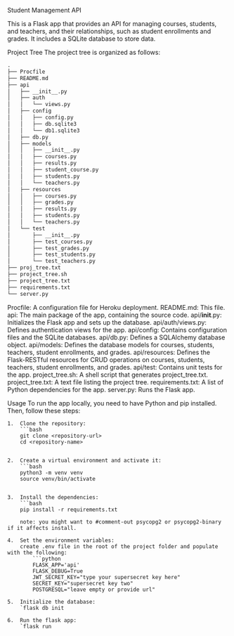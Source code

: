 Student Management API

This is a Flask app that provides an API for managing courses, students, and teachers, and their relationships, such as student enrollments and grades. It includes a SQLite database to store data.

Project Tree
The project tree is organized as follows:

```markdown
.
├── Procfile
├── README.md
├── api
│   ├── __init__.py
│   ├── auth
│   │   └── views.py
│   ├── config
│   │   ├── config.py
│   │   ├── db.sqlite3
│   │   └── db1.sqlite3
│   ├── db.py
│   ├── models
│   │   ├── __init__.py
│   │   ├── courses.py
│   │   ├── results.py
│   │   ├── student_course.py
│   │   ├── students.py
│   │   └── teachers.py
│   ├── resources
│   │   ├── courses.py
│   │   ├── grades.py
│   │   ├── results.py
│   │   ├── students.py
│   │   └── teachers.py
│   └── test
│       ├── __init__.py
│       ├── test_courses.py
│       ├── test_grades.py
│       ├── test_students.py
│       └── test_teachers.py
├── proj_tree.txt
├── project_tree.sh
├── project_tree.txt
├── requirements.txt
└── server.py
```
Procfile: A configuration file for Heroku deployment.
README.md: This file.
api: The main package of the app, containing the source code.
api/__init__.py: Initializes the Flask app and sets up the database.
api/auth/views.py: Defines authentication views for the app.
api/config: Contains configuration files and the SQLite databases.
api/db.py: Defines a SQLAlchemy database object.
api/models: Defines the database models for courses, students, teachers, student enrollments, and grades.
api/resources: Defines the Flask-RESTful resources for CRUD operations on courses, students, teachers, student enrollments, and grades.
api/test: Contains unit tests for the app.
project_tree.sh: A shell script that generates project_tree.txt.
project_tree.txt: A text file listing the project tree.
requirements.txt: A list of Python dependencies for the app.
server.py: Runs the Flask app.

Usage
To run the app locally, you need to have Python and pip installed. Then, follow these steps:

    1.  Clone the repository:
        ```bash
        git clone <repository-url>
        cd <repository-name>
        
    
    2.  Create a virtual environment and activate it:
        ```bash
        python3 -m venv venv
        source venv/bin/activate
        
    
    3.  Install the dependencies:
        ```bash
        pip install -r requirements.txt
        
        note: you might want to #comment-out psycopg2 or psycopg2-binary if it affects install.
    
    4.  Set the environment variables:
        create .env file in the root of the project folder and populate with the following:
            ```python
            FLASK_APP='api'
            FLASK_DEBUG=True
            JWT_SECRET_KEY="type your supersecret key here"
            SECRET_KEY="supersecret key two"
            POSTGRESQL="leave empty or provide url"
            
    5.  Initialize the database:
        `flask db init
        
    6.  Run the flask app:
        `flask run

